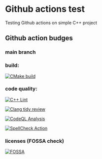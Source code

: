 # Github actions test

Testing Github actions on simple C++ project

## Github action budges

### main branch

### build:
[![CMake build](https://github.com/ibis-hdl/gh-actions-test/actions/workflows/cmake.yml/badge.svg)](https://github.com/ibis-hdl/gh-actions-test/actions/workflows/cmake.yml)

### code quality:

[![C++ Lint](https://github.com/ibis-hdl/gh-actions-test/actions/workflows/cpp-linter.yml/badge.svg)](https://github.com/ibis-hdl/gh-actions-test/actions/workflows/cpp-linter.yml)

[![Clang tidy review](https://github.com/ibis-hdl/gh-actions-test/actions/workflows/clang-tidy-review.yml/badge.svg)](https://github.com/ibis-hdl/gh-actions-test/actions/workflows/clang-tidy-review.yml)

[![CodeQL Analysis](https://github.com/ibis-hdl/gh-actions-test/actions/workflows/codeql.yml/badge.svg)](https://github.com/ibis-hdl/gh-actions-test/actions/workflows/codeql.yml)

[![SpellCheck Action](https://github.com/ibis-hdl/gh-actions-test/actions/workflows/spellcheck.yml/badge.svg)](https://github.com/ibis-hdl/gh-actions-test/actions/workflows/spellcheck.yml)

### licenses (FOSSA check)

[![FOSSA](https://github.com/ibis-hdl/gh-actions-test/actions/workflows/fossa.yml/badge.svg)](https://github.com/ibis-hdl/gh-actions-test/actions/workflows/fossa.yml)
